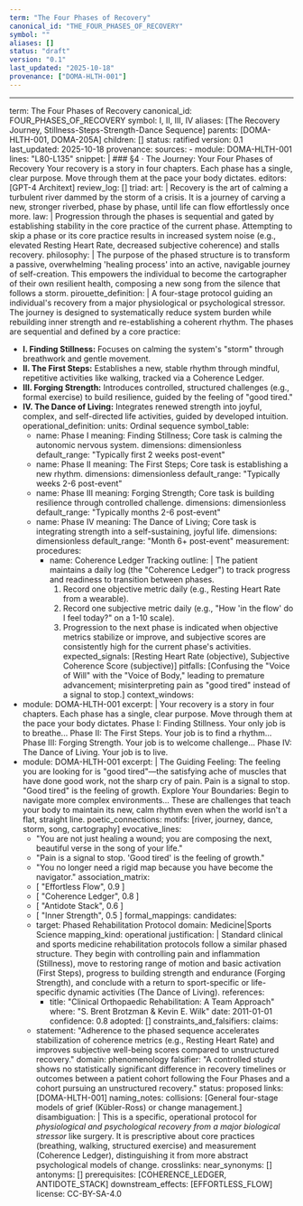 ```yaml
---
term: "The Four Phases of Recovery"
canonical_id: "THE_FOUR_PHASES_OF_RECOVERY"
symbol: ""
aliases: []
status: "draft"
version: "0.1"
last_updated: "2025-10-18"
provenance: ["DOMA-HLTH-001"]
---
```


---
term: The Four Phases of Recovery
canonical_id: FOUR_PHASES_OF_RECOVERY
symbol: I, II, III, IV
aliases: [The Recovery Journey, Stillness-Steps-Strength-Dance Sequence]
parents: [DOMA-HLTH-001, DOMA-205A]
children: []
status: ratified
version: 0.1
last_updated: 2025-10-18
provenance:
  sources:
    - module: DOMA-HLTH-001
      lines: "L80-L135"
      snippet: |
        ### §4 · The Journey: Your Four Phases of Recovery
        Your recovery is a story in four chapters. Each phase has a single, clear purpose. Move through them at the pace your body dictates.
  editors: [GPT-4 Architext]
  review_log: []
triad:
  art: |
    Recovery is the art of calming a turbulent river dammed by the storm of a crisis. It is a journey of carving a new, stronger riverbed, phase by phase, until life can flow effortlessly once more.
  law: |
    Progression through the phases is sequential and gated by establishing stability in the core practice of the current phase. Attempting to skip a phase or its core practice results in increased system noise (e.g., elevated Resting Heart Rate, decreased subjective coherence) and stalls recovery.
  philosophy: |
    The purpose of the phased structure is to transform a passive, overwhelming 'healing process' into an active, navigable journey of self-creation. This empowers the individual to become the cartographer of their own resilient health, composing a new song from the silence that follows a storm.
pirouette_definition: |
  A four-stage protocol guiding an individual's recovery from a major physiological or psychological stressor. The journey is designed to systematically reduce system burden while rebuilding inner strength and re-establishing a coherent rhythm. The phases are sequential and defined by a core practice:
  - **I. Finding Stillness:** Focuses on calming the system's "storm" through breathwork and gentle movement.
  - **II. The First Steps:** Establishes a new, stable rhythm through mindful, repetitive activities like walking, tracked via a Coherence Ledger.
  - **III. Forging Strength:** Introduces controlled, structured challenges (e.g., formal exercise) to build resilience, guided by the feeling of "good tired."
  - **IV. The Dance of Living:** Integrates renewed strength into joyful, complex, and self-directed life activities, guided by developed intuition.
operational_definition:
  units: Ordinal sequence
  symbol_table:
    - name: Phase I
      meaning: Finding Stillness; Core task is calming the autonomic nervous system.
      dimensions: dimensionless
      default_range: "Typically first 2 weeks post-event"
    - name: Phase II
      meaning: The First Steps; Core task is establishing a new rhythm.
      dimensions: dimensionless
      default_range: "Typically weeks 2-6 post-event"
    - name: Phase III
      meaning: Forging Strength; Core task is building resilience through controlled challenge.
      dimensions: dimensionless
      default_range: "Typically months 2-6 post-event"
    - name: Phase IV
      meaning: The Dance of Living; Core task is integrating strength into a self-sustaining, joyful life.
      dimensions: dimensionless
      default_range: "Month 6+ post-event"
  measurement:
    procedures:
      - name: Coherence Ledger Tracking
        outline: |
          The patient maintains a daily log (the "Coherence Ledger") to track progress and readiness to transition between phases.
          1. Record one objective metric daily (e.g., Resting Heart Rate from a wearable).
          2. Record one subjective metric daily (e.g., "How 'in the flow' do I feel today?" on a 1-10 scale).
          3. Progression to the next phase is indicated when objective metrics stabilize or improve, and subjective scores are consistently high for the current phase's activities.
        expected_signals: [Resting Heart Rate (objective), Subjective Coherence Score (subjective)]
        pitfalls: [Confusing the "Voice of Will" with the "Voice of Body," leading to premature advancement; misinterpreting pain as "good tired" instead of a signal to stop.]
context_windows:
  - module: DOMA-HLTH-001
    excerpt: |
      Your recovery is a story in four chapters. Each phase has a single, clear purpose. Move through them at the pace your body dictates. Phase I: Finding Stillness. Your only job is to breathe... Phase II: The First Steps. Your job is to find a rhythm... Phase III: Forging Strength. Your job is to welcome challenge... Phase IV: The Dance of Living. Your job is to live.
  - module: DOMA-HLTH-001
    excerpt: |
      The Guiding Feeling: The feeling you are looking for is "good tired"—the satisfying ache of muscles that have done good work, not the sharp cry of pain. Pain is a signal to stop. "Good tired" is the feeling of growth. Explore Your Boundaries: Begin to navigate more complex environments... These are challenges that teach your body to maintain its new, calm rhythm even when the world isn't a flat, straight line.
poetic_connections:
  motifs: [river, journey, dance, storm, song, cartography]
  evocative_lines:
    - "You are not just healing a wound; you are composing the next, beautiful verse in the song of your life."
    - "Pain is a signal to stop. 'Good tired' is the feeling of growth."
    - "You no longer need a rigid map because you have become the navigator."
  association_matrix:
    - [ "Effortless Flow", 0.9 ]
    - [ "Coherence Ledger", 0.8 ]
    - [ "Antidote Stack", 0.6 ]
    - [ "Inner Strength", 0.5 ]
formal_mappings:
  candidates:
    - target: Phased Rehabilitation Protocol
      domain: Medicine|Sports Science
      mapping_kind: operational
      justification: |
        Standard clinical and sports medicine rehabilitation protocols follow a similar phased structure. They begin with controlling pain and inflammation (Stillness), move to restoring range of motion and basic activation (First Steps), progress to building strength and endurance (Forging Strength), and conclude with a return to sport-specific or life-specific dynamic activities (The Dance of Living).
      references:
        - title: "Clinical Orthopaedic Rehabilitation: A Team Approach"
          where: "S. Brent Brotzman & Kevin E. Wilk"
          date: 2011-01-01
      confidence: 0.8
  adopted: []
constraints_and_falsifiers:
  claims:
    - statement: "Adherence to the phased sequence accelerates stabilization of coherence metrics (e.g., Resting Heart Rate) and improves subjective well-being scores compared to unstructured recovery."
      domain: phenomenology
      falsifier: "A controlled study shows no statistically significant difference in recovery timelines or outcomes between a patient cohort following the Four Phases and a cohort pursuing an unstructured recovery."
      status: proposed
      links: [DOMA-HLTH-001]
naming_notes:
  collisions: [General four-stage models of grief (Kübler-Ross) or change management.]
  disambiguation: |
    This is a specific, operational protocol for *physiological and psychological recovery from a major biological stressor* like surgery. It is prescriptive about core practices (breathing, walking, structured exercise) and measurement (Coherence Ledger), distinguishing it from more abstract psychological models of change.
crosslinks:
  near_synonyms: []
  antonyms: []
  prerequisites: [COHERENCE_LEDGER, ANTIDOTE_STACK]
  downstream_effects: [EFFORTLESS_FLOW]
license: CC-BY-SA-4.0